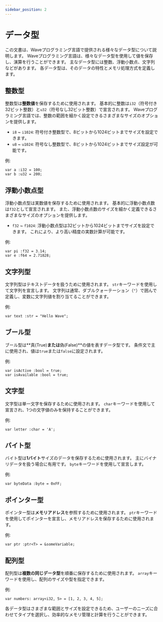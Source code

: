 ```yaml
---
sidebar_position: 2
---
```


# データ型

この文書は、Waveプログラミング言語で提供される様々なデータ型について説明します。
Waveプログラミング言語は、様々なデータ型を使用して値を保存し、演算を行うことができます。
主なデータ型には整数、浮動小数点、文字列などがあります。 各データ型は、そのデータの特性とメモリ処理方式を定義します。

## 整数型

整数型は**整数値**を保存するために使用されます。
基本的に整数は`i32`（符号付き32ビット整数）と`u32`（符号なし32ビット整数）で宣言されます。
Waveプログラミング言語では、整数の範囲を細かく設定できるさまざまなサイズのオプションを提供します。

- `i8` ~ `i1024`: 符号付き整数型で、8ビットから1024ビットまでサイズを設定できます。
- `u8` ~ `u1024`: 符号なし整数型で、8ビットから1024ビットまでサイズ設定が可能です。

例:

```wave
var a :i32 = 100;
var b :u32 = 200;
```

## 浮動小数点型

浮動小数点型は実数値を保存するために使用されます。
基本的に浮動小数点数は`f32`として宣言されます。
また、浮動小数点数のサイズを細かく定義できるさまざまなサイズのオプションを提供します。

- `f32` ~ `f1024`: 浮動小数点型は32ビットから1024ビットまでサイズを設定できます。 これにより、より高い精度の実数計算が可能です。

例:

```wave
var pi :f32 = 3.14;
var e :f64 = 2.71828;
```

## 文字列型

文字列型はテキストデータを扱うために使用されます。 `str`キーワードを使用して文字列を宣言します。
文字列は通常、ダブルクォーテーション（`"`）で囲んで定義し、変数に文字列値を割り当てることができます。

例:

```wave
var text :str = "Hello Wave";
```

## ブール型

ブール型は\*\*真(True)**または**偽(False)\*\*の値を表すデータ型です。
条件文で主に使用され、値は`true`または`false`に設定されます。

例:

```wave
var isActive :bool = true;
var isAvailable :bool = true;
```

## 文字型

文字型は単一文字を保存するために使用されます。
`char`キーワードを使用して宣言され、1つの文字値のみを保持することができます。

例:

```wave
var letter :char = 'A';
```

## バイト型

バイト型は**1バイト**サイズのデータを保存するために使用されます。
主にバイナリデータを扱う場合に有用です。 `byte`キーワードを使用して宣言します。

例:

```wave
var byteData :byte = 0xFF;
```

## ポインター型

ポインター型は**メモリアドレス**を参照するために使用されます。
`ptr`キーワードを使用してポインターを宣言し、メモリアドレスを保存するために使用されます。

例:

```wave
var ptr :ptr<T> = &someVariable;
```

## 配列型

配列型は**複数の同じデータ型**を順番に保存するために使用されます。
`array`キーワードを使用し、配列のサイズや型を指定できます。

例:

```wave
var numbers: array<i32, 5> = [1, 2, 3, 4, 5];
```

各データ型はさまざまな範囲とサイズを設定できるため、ユーザーのニーズに合わせてタイプを選択し、効率的なメモリ管理と計算を行うことができます。
